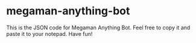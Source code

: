# megaman-anything-bot
This is the JSON code for Megaman Anything Bot. Feel free to copy it and paste it to your notepad. Have fun!
